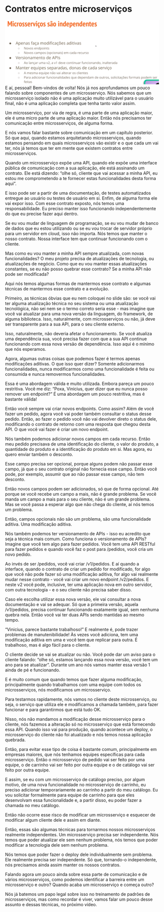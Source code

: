 # Contratos entre microserviços
![Alt text](/src/img/microsrevicos-sao-independentes.png)
E aí, pessoal! Bem-vindos de volta! Nós já nos aprofundamos um pouco falando sobre componentes de um microsserviço. Nós sabemos que um microsserviço isolado não é uma aplicação muito utilizável para o usuário final, não é uma aplicação completa que tenha tanto valor assim.

Um microsserviço, por via de regra, é uma parte de uma aplicação maior, ele é uma micro parte de uma aplicação maior. Então nós precisamos ter comunicação entre microsserviços, de alguma forma.

E nós vamos falar bastante sobre comunicação em um capítulo posterior. Só que aqui, quando estamos arquitetando microsserviços, quando estamos pensando em quais microsserviços vão existir e o que cada um vai ter, nós já temos que ter em mente que existem contratos entre microsserviços.

Quando um microsserviço expõe uma API, quando ele expõe uma interface pública de comunicação com a sua aplicação, ele está assinando um contrato. Ele está dizendo: “olhe só, cliente que vai acessar a minha API, eu estou me comprometendo a te fornecer estas funcionalidades desta forma aqui”.

E isso pode ser a partir de uma documentação, de testes automatizados entregue ao usuário ou testes de usuário em si. Enfim, de alguma forma ele vai expor isso. Com esse contrato exposto, nós temos uma responsabilidade. Eu preciso manter isso funcionando independentemente do que eu precise fazer aqui dentro.

Se eu vou mudar de linguagem de programação, se eu vou mudar de banco de dados que eu estou utilizando ou se eu vou trocar de servidor próprio para um servidor em cloud, isso não importa. Nós temos que manter o nosso contrato. Nossa interface tem que continuar funcionando com o cliente.

Mas como eu vou manter a minha API sempre atualizada, com novas funcionalidades? O meu projeto precisa de atualizações de tecnologia, ou atualizações de negócio. Como que eu vou manter essas atualizações constantes, se eu não posso quebrar esse contrato? Se a minha API não pode ser modificada?

Aqui nós temos algumas formas de mantermos esse contrato e algumas técnicas de mantermos esse contrato e a evolução.

Primeiro, as técnicas óbvias que eu nem coloquei no slide são: se você vai ter alguma atualização técnica no seu sistema ou uma atualização tecnológica, não sei nem se o termo correto seria esse - mas imagine que você vai atualizar para uma nova versão da linguagem, do framework, de alguma biblioteca. Isso, naturalmente, com microsserviços ou não, já deve ser transparente para a sua API, para o seu cliente externo.

Isso, naturalmente, não deveria afetar o funcionamento. Se você atualiza uma dependência sua, você precisa fazer com que a sua API continue funcionando com essa nova versão de dependência. Isso aqui é o mínimo que nós esperamos.

Agora, algumas outras coisas que podemos fazer é termos apenas modificações aditivas. O que isso quer dizer? Somente adicionarmos funcionalidades, nunca modificarmos como uma funcionalidade é feita ou consumida e nunca removermos funcionalidades.

Essa é uma abordagem válida e muito utilizada. Embora pareça um pouco restritiva. Você me diz: “Poxa, Vinicius, quer dizer que eu nunca posso remover um endpoint?” É uma abordagem um pouco restritiva, mas é bastante válida!

Então você sempre vai criar novos endpoints. Como assim? Além de você fazer um pedido, agora você vai poder também consultar o status desse pedido. Então, ao fazer o pedido você não vai devolver direto o status dele, modificando o contrato de retorno com uma resposta que chegou desta API. O que você vai fazer é criar um novo endpoint.

Nós também podemos adicionar novos campos em cada recurso. Então meu pedido precisava de uma identificação do cliente, o valor do produto, a quantidade do produto e a identificação do produto em si. Mas agora, eu quero enviar também o desconto.

Esse campo precisa ser opcional, porque alguns podem não passar esse campo, já que o seu contrato original não fornecia esse campo. Então você pode, por exemplo, assumir que ao não passar esse campo, não tem desconto.

Então novos campos podem ser adicionados, só que de forma opcional. Até porque se você recebe um campo a mais, não é grande problema. Se você manda um campo a mais para o seu cliente, não é um grande problema. Mas se você passa a esperar algo que não chega do cliente, aí nós temos um problema.

Então, campos opcionais não são um problema, são uma funcionalidade aditiva. Uma modificação aditiva.

Nós também podemos ter versionamento de APIs - isso eu acredito que seja a técnica mais comum. Como funciona o versionamento de APIs? Imagine que você tem algo para fazer pedidos. Você tem uma API RESTful para fazer pedidos e quando você faz o post para /pedidos, você cria um novo pedido.

Ao invés de ser /pedidos, você vai criar /v1/pedidos. E aí quando a interface, quando o contrato de criar um pedido for modificado, for algo que você não pode fazer só uma modificação aditiva, for algo vai realmente mudar nesse contrato - você vai criar um novo endpoint /v2/pedidos. E neste v2 você pode, inclusive, ter uma aplicação nova em outro servidor, com outra tecnologia - e o seu cliente não precisa saber disso.

Caso ele escolha utilizar essa nova versão, ele vai consultar a nova documentação e vai se adequar. Só que a primeira versão, aquela /v1/pedidos, precisa continuar funcionando exatamente igual, sem nenhuma quebra nela. Então você vai ter duas APIs sendo mantidas ao mesmo tempo.

“Vinicius, parece bastante trabalhoso!” E realmente é, pode trazer problemas de manutenibilidade! Às vezes você adiciona, tem uma modificação aditiva em uma e você tem que replicar para outra. É trabalhoso, mas é algo fácil para o cliente.

O cliente decide se vai se atualizar ou não. Você pode dar um aviso para o cliente falando: “olhe só, estamos lançando essa nova versão, você tem um ano para se atualizar”. Durante um ano nós vamos manter essa versão 1 ainda de pé e funcionando.

E é muito comum que quando temos que fazer alguma modificação, principalmente quando trabalhamos com uma equipe com todos os microsserviços, nós modificamos um microsserviço.

Para testarmos rapidamente, nós vamos no cliente deste microsserviço, ou seja, o serviço que utiliza ele e modificamos a chamada também, para fazer funcionar e para garantirmos que está tudo OK.

Nisso, nós não mandamos a modificação desse microsserviço para o cliente, nós fazemos a alteração só no microsserviço que está fornecendo essa API. Quando isso vai para produção, quando acontece um deploy, o microsserviço do cliente não foi atualizado e nós temos nossa aplicação quebrada.

Então, para evitar esse tipo de coisa é bastante comum, principalmente em empresas maiores, que nós tenhamos equipes específicas para cada microsserviço. Então o microsserviço de pedido vai ser feito por uma equipe, o de carrinho vai ser feito por outra equipe e o de catálogo vai ser feito por outra equipe.

E assim, se eu com um microsserviço de catálogo preciso, por algum motivo, de uma nova funcionalidade no microsserviço de carrinho, eu preciso adicionar temporariamente ao carrinho a partir do meu catálogo. Eu vou solicitar formalmente para equipe de carrinho para que eles desenvolvam essa funcionalidade e, a partir disso, eu poder fazer a chamada no meu catálogo.

Então não ocorre esse risco de modificar um microsserviço e esquecer de modificar algum cliente dele e assim em diante.

Então, essas são algumas técnicas para tornarmos nossos microsserviços realmente independentes. Um microsserviço precisa ser independente. Nós temos que poder atualizar ele sem nenhum problema, nós temos que poder modificar a tecnologia dele sem nenhum problema.

Nós temos que poder fazer o deploy dele individualmente sem problema. Ele realmente precisa ser independente. Só que, tornando-o independente, nós precisamos ainda assim manter os nossos contratos.

Falando agora um pouco ainda sobre essa parte de comunicação e de vários microsserviços, como podemos identificar a barreira entre um microsserviço e outro? Quando acaba um microsserviço e começa outro?

Nós já batemos um papo legal sobre isso no treinamento de padrões de microsserviços, mas como recordar é viver, vamos falar um pouco desse assunto e dessas técnicas, no próximo vídeo.